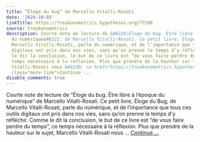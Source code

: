 ```yaml
---
title: “Éloge du bug” de Marcello Vitalli-Rosati
date: '2024-10-03'
linkTitle: https://freakonometrics.hypotheses.org/77588
source: Freakonometrics
description: Courte note de lecture de &#8220;Éloge du bug. Être libre à l’époque
  du numérique&#8221; de Marcello Vitalli-Rosati. Ce petit livre, Éloge du Bug, de
  Marcello Vitalli-Rosati, parle du numérique, et de l’importance que tous ces outils
  digitaux ont pris dans nos vies, sans qu’on prenne le temps d’y réfléchir. Comme
  le dit la conclusion, le but de ce livre est “de vous faire perdre du temps”, ce
  temps nécessaire à la réflexion. Plus que prendre de la hauteur sur le sujet, Marcello
  Vitalli-Rosati nous &#8230; <a href="https://freakonometrics.hypotheses.org/77588"
  class="more-link">Continue ...
disable_comments: true
---
```

Courte note de lecture de &#8220;Éloge du bug. Être libre à l’époque du numérique&#8221; de Marcello Vitalli-Rosati. Ce petit livre, Éloge du Bug, de Marcello Vitalli-Rosati, parle du numérique, et de l’importance que tous ces outils digitaux ont pris dans nos vies, sans qu’on prenne le temps d’y réfléchir. Comme le dit la conclusion, le but de ce livre est “de vous faire perdre du temps”, ce temps nécessaire à la réflexion. Plus que prendre de la hauteur sur le sujet, Marcello Vitalli-Rosati nous &#8230; <a href="https://freakonometrics.hypotheses.org/77588" class="more-link">Continue ...